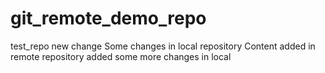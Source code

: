 # git_remote_demo_repo
test_repo
new change
Some changes in local repository
Content added in remote repository
added some more changes in local
